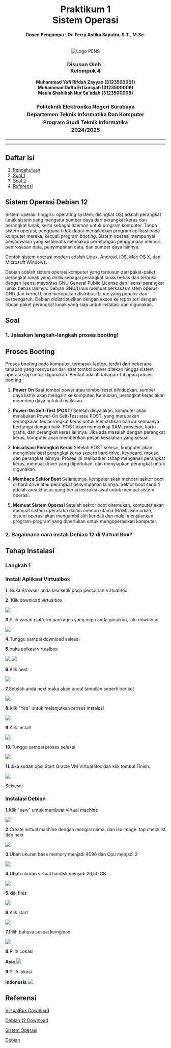 <div align="center">
  <h1 style="text-align: center;font-weight: bold">Praktikum 1<br>Sistem Operasi</h1>
  <h4 style="text-align: center;">Dosen Pengampu : Dr. Ferry Astika Saputra, S.T., M.Sc.</h4>
</div>
<br />
<div align="center">
  <img src="https://upload.wikimedia.org/wikipedia/id/4/44/Logo_PENS.png" alt="Logo PENS">
  <h3 style="text-align: center;">Disusun Oleh : <br>Kelompok 4</h3>
  <p style="text-align: center;">
    <strong>Muhammad Yafi Rifdah Zayyan (3123500001)</strong><br>
    <strong>Muhammad Daffa Erfiansyah (3123500006)</strong><br>
    <strong>Maula Shahihah Nur Sa'adah (3123500008)</strong>
  </p>

<h3 style="text-align: center;line-height: 1.5">Politeknik Elektronika Negeri Surabaya<br>Departemen Teknik Informatika Dan Komputer<br>Program Studi Teknik Informatika<br>2024/2025</h3>
  <hr><hr>
</div>

## Daftar Isi

1. [Pendahuluan](#sistem-operasi-)
2. [Soal 1](#1-jelaskan-langkah-langkah-proses-booting-)
3. [Soal 2](#2-bagaimana-cara-install-debian-di-virtual-box-)
4. [Referensi](#referensi)


## Sistem Operasi Debian 12

Sistem operasi (Inggris: operating system; disingkat OS) adalah perangkat lunak sistem yang mengatur sumber daya dari perangkat keras dan perangkat lunak, serta sebagai daemon untuk program komputer. Tanpa sistem operasi, pengguna tidak dapat menjalankan program aplikasi pada komputer mereka, kecuali program booting.
Sistem operasi mempunyai penjadwalan yang sistematis mencakup perhitungan penggunaan memori, pemrosesan data, penyimpanan data, dan sumber daya lainnya.

Contoh sistem operasi modern adalah Linux, Android, iOS, Mac OS X, dan Microsoft Windows.

Debian adalah sistem operasi komputer yang tersusun dari paket-paket perangkat lunak yang dirilis sebagai perangkat lunak bebas dan terbuka dengan lisensi mayoritas GNU General Public License dan lisensi perangkat lunak bebas lainnya. Debian GNU/Linux memuat perkakas sistem operasi GNU dan kernel Linux merupakan distribusi Linux yang populer dan berpengaruh. Debian didistribusikan dengan akses ke repositori dengan ribuan paket perangkat lunak yang siap untuk instalasi dan digunakan. 

## Soal

### 1. Jelaskan langkah-langkah proses booting!

## Proses Booting

Proses booting pada komputer, termasuk laptop, terdiri dari beberapa tahapan yang menyusun dari saat tombol power ditekan hingga sistem operasi siap untuk digunakan. Berikut adalah tahapan-tahapan proses booting :

1. <b>Power On</b>
Saat tombol power atau tombol reset dihidupkan, sumber daya listrik akan mengalir ke komputer.
Kemudian, perangkat keras akan menerima daya untuk dinyalakan.

2. <b>Power-On Self-Test (POST)</b>
Setelah dinyalakan, komputer akan melakukan Power-On Self-Test atau POST, yang merupakan serangkaian tes perangkat keras untuk memastikan bahwa semuanya berfungsi dengan baik. 
POST akan memeriksa RAM, prosesor, kartu grafis, dan perangkat keras lainnya. 
Jika ada masalah dengan perangkat keras, komputer akan memberikan pesan kesalahan yang sesuai.

3. <b>Inisialisasi Perangkat Keras</b>
Setelah POST selesai, komputer akan menginisialisasi perangkat keras seperti hard drive, keyboard, mouse, dan perangkat lainnya. 
Proses ini melibatkan tahap mengenali perangkat keras, memuat driver yang diperlukan, dan menyiapkan perangkat untuk digunakan.

4. <b>Membaca Sektor Boot</b>
Selanjutnya, komputer akan mencari sektor boot di hard drive atau perangkat penyimpanan lainnya. 
Sektor boot sendiri adalah area khusus yang berisi instruksi awal untuk memuat sistem operasi.

5. <b>Memuat Sistem Operasi</b>
Setelah sektor boot ditemukan, komputer akan memuat sistem operasi ke dalam memori utama (RAM). 
Kemudian, sistem operasi akan mengambil alih kendali dan mulai menjalankan program-program yang diperlukan untuk mengoperasikan komputer.

### 2. Bagaimana cara install Debian 12 di Virtual Box?

## Tahap Instalasi

### Langkah 1

<h3>Install Aplikasi Virtualbox</h3>
<p><b>1.</b> Buka Browser anda lalu ketik pada pencarian VirtualBox</p>
<p><b>2.</b> Klik download virtualbox</p>
<img src="https://github.com/YafiRiifdah/Sistem-Operasi/blob/main/Image/Virtualbox/0.png">

<p><b>3.</b>Pilih varian platform packages yang ingin anda gunakan, lalu download</p>
<img src="https://github.com/YafiRiifdah/Sistem-Operasi/blob/main/Image/Virtualbox/01.png">

<p><b>4.</b>Tunggu sampai download selesai</p>
  
  <p><b>5.</b>buka apikasi virtualbox</p>
  <img src="https://github.com/YafiRiifdah/Sistem-Operasi/blob/main/Image/Virtualbox/02.png">
  <img src="https://github.com/YafiRiifdah/Sistem-Operasi/blob/main/Image/Virtualbox/1.png">

  <p><b>6.</b>Klik next</p>
  <img src="https://github.com/YafiRiifdah/Sistem-Operasi/blob/main/Image/Virtualbox/2.png">

<p><b>7.</b>Setelah anda next maka akan uncul tampilan seperti berikut</p>
<img src="https://github.com/YafiRiifdah/Sistem-Operasi/blob/main/Image/Virtualbox/3.png">

<p><b>8.</b>Klik "Yes" untuk melanjutkan proses instalasi</p>
<img src="https://github.com/YafiRiifdah/Sistem-Operasi/blob/main/Image/Virtualbox/4.png">

<p><b>9.</b>Klik Install</p>
<img src="https://github.com/YafiRiifdah/Sistem-Operasi/blob/main/Image/Virtualbox/5.png">

<p><b>10.</b>Tunggu sampai proses selesai</p>
<img src="https://github.com/YafiRiifdah/Sistem-Operasi/blob/main/Image/Virtualbox/6.png">

<p><b>11.</b>Jika sudah opsi Start Oracle VM Virtual Box dan klik tombol Finish.</p>
<img src="https://github.com/YafiRiifdah/Sistem-Operasi/blob/main/Image/Virtualbox/7.png">

<p>Selsesai</p>

<h3>Instalasi Debian</h3>
<p><b>1.</b>Klik "new" untuk membuat virtual machine</p>
<img src="https://github.com/YafiRiifdah/Sistem-Operasi/blob/main/Image/debian/1.png">

<p><b>2.</b>Create virtual machine dengan mengisi nama, dan iso image. tap checklist dan next</p>
<img src="https://github.com/YafiRiifdah/Sistem-Operasi/blob/main/Image/debian/Screenshot%202024-02-22%20151734.png">

<p><b>3.</b>Ubah ukuran base memory menjadi 4096 dan Cpu menjadi 2</p>
<img src="https://github.com/YafiRiifdah/Sistem-Operasi/blob/main/Image/debian/3.png">

<p><b>4.</b>Ubah ukuran virtual hardisk menjadi 26,50 GB</p>
<img src="https://github.com/YafiRiifdah/Sistem-Operasi/blob/main/Image/debian/4.png">

<p><b>5.</b>klik finis</p>
<img src="https://github.com/YafiRiifdah/Sistem-Operasi/blob/main/Image/debian/5.png">

<p><b>6.</b>Klik start</p>
<img src="https://github.com/YafiRiifdah/Sistem-Operasi/blob/main/Image/debian/5.png">

<p><b>7.</b>Pilih bahasa sesuai keinginan</p>
<img src="https://github.com/YafiRiifdah/Sistem-Operasi/blob/main/Image/debian/6.png">

<p><b>8.</b>Pilih Lokasi</p><b>Asia</b>
<img src="https://github.com/YafiRiifdah/Sistem-Operasi/blob/main/Image/debian/7.png">

<p><b>9.</b>Pilih lokasi </p><b>Indonesia</b>
<img src="https://github.com/YafiRiifdah/Sistem-Operasi/blob/main/Image/debian/8.png">


## Referensi
[VirtualBox Download](https://www.virtualbox.org/wiki/Downloads)

[Debian 12 Download](https://www.debian.org/download)

[Sistem Operasi](https://id.wikipedia.org/wiki/Sistem_operasi)

[Debian](https://id.wikipedia.org/wiki/Debian)
